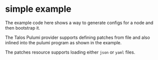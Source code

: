 # simple example

The example code here shows a way to generate configs for a node and then bootstrap it.

The Talos Pulumi provider supports defining patches from file and also inlined into the pulumi program as shown in the example.

The patches resource supports loading either `json` or `yaml` files.
